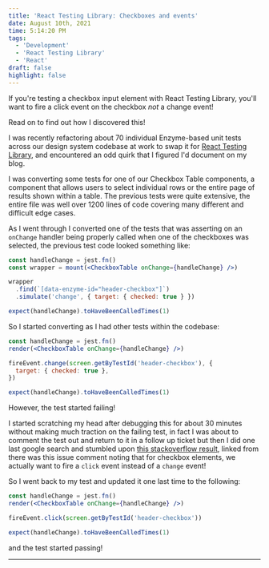 ```yaml
---
title: 'React Testing Library: Checkboxes and events'
date: August 10th, 2021
time: 5:14:20 PM
tags:
  - 'Development'
  - 'React Testing Library'
  - 'React'
draft: false
highlight: false
---
```


<TLDR>

If you're testing a checkbox input element with React Testing Library, you'll
want to fire a click event on the checkbox _not_ a change event!

Read on to find out how I discovered this!

</TLDR>

I was recently refactoring about 70 individual Enzyme-based unit tests across
our design system codebase at work to swap it for
[React Testing Library](https://testing-library.com/docs/react-testing-library/intro/),
and encountered an odd quirk that I figured I'd document on my blog.

I was converting some tests for one of our Checkbox Table components, a
component that allows users to select individual rows or the entire page of
results shown within a table. The previous tests were quite extensive, the
entire file was well over 1200 lines of code covering many different and
difficult edge cases.

As I went through I converted one of the tests that was asserting on an
`onChange` handler being properly called when one of the checkboxes was
selected, the previous test code looked something like:

```jsx
const handleChange = jest.fn()
const wrapper = mount(<CheckboxTable onChange={handleChange} />)

wrapper
  .find(`[data-enzyme-id="header-checkbox"]`)
  .simulate('change', { target: { checked: true } })

expect(handleChange).toHaveBeenCalledTimes(1)
```

So I started converting as I had other tests within the codebase:

```jsx
const handleChange = jest.fn()
render(<CheckboxTable onChange={handleChange} />)

fireEvent.change(screen.getByTestId('header-checkbox'), {
  target: { checked: true },
})

expect(handleChange).toHaveBeenCalledTimes(1)
```

However, the test started failing!

I started scratching my head after debugging this for about 30 minutes without
making much traction on the failing test, in fact I was about to comment the
test out and return to it in a follow up ticket but then I did one last google
search and stumbled upon
[this stackoverflow result](https://stackoverflow.com/questions/63006476/fireevent-change-does-not-toggle-checkbox),
linked from there was this issue comment noting that for checkbox elements, we
actually want to fire a `click` event instead of a `change` event!

So I went back to my test and updated it one last time to the following:

```jsx
const handleChange = jest.fn()
render(<CheckboxTable onChange={handleChange} />)

fireEvent.click(screen.getByTestId('header-checkbox'))

expect(handleChange).toHaveBeenCalledTimes(1)
```

and the test started passing!

<Spacer />

---

<Spacer />
